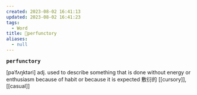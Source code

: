 ```yaml
---
created: 2023-08-02 16:41:13
updated: 2023-08-02 16:41:23
tags:
  - Word
title: 📖perfunctory
aliases:
  - null
---
```


<pre><strong>perfunctory</strong></pre>
[pəˈfʌŋktəri]
adj. used to describe something that is done without energy or enthusiasm because of habit or because it is expected 敷衍的
[[cursory]], [[casual]]
